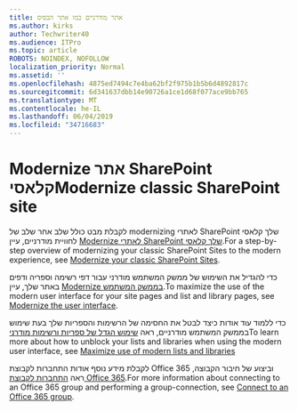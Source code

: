 ```yaml
---
title: אתר מודרניים כמו אתר הבסיס
ms.author: kirks
author: Techwriter40
ms.audience: ITPro
ms.topic: article
ROBOTS: NOINDEX, NOFOLLOW
localization_priority: Normal
ms.assetid: ''
ms.openlocfilehash: 4875ed7494c7e4ba62bf2f975b1b5b6d4892817c
ms.sourcegitcommit: 6d341637dbb14e90726a1ce1d68f077ace9bb765
ms.translationtype: MT
ms.contentlocale: he-IL
ms.lasthandoff: 06/04/2019
ms.locfileid: "34716683"
---
```

# <a name="modernize-classic-sharepoint-site"></a><span data-ttu-id="dd19b-102">Modernize אתר SharePoint קלאסי</span><span class="sxs-lookup"><span data-stu-id="dd19b-102">Modernize classic SharePoint site</span></span>

<span data-ttu-id="dd19b-103">לקבלת מבט כולל שלב אחר שלב של modernizing לאתרי SharePoint שלך קלאסי לחוויית מודרניים, עיין [Modernize לאתרי SharePoint שלך קלאסי](https://docs.microsoft.com/en-us/sharepoint/dev/transform/modernize-classic-sites).</span><span class="sxs-lookup"><span data-stu-id="dd19b-103">For a step-by-step overview of modernizing your classic SharePoint Sites to the modern experience, see [Modernize your classic SharePoint Sites](https://docs.microsoft.com/en-us/sharepoint/dev/transform/modernize-classic-sites).</span></span>

<span data-ttu-id="dd19b-104">כדי להגדיל את השימוש של ממשק המשתמש מודרני עבור דפי רשימה וספריה ודפים באתר שלך, עיין [Modernize בממשק המשתמש](https://docs.microsoft.com/en-us/sharepoint/dev/transform/modernize-userinterface).</span><span class="sxs-lookup"><span data-stu-id="dd19b-104">To maximize the use of the modern user interface for your site pages and list and library pages, see [Modernize the user interface](https://docs.microsoft.com/en-us/sharepoint/dev/transform/modernize-userinterface).</span></span> 

<span data-ttu-id="dd19b-105">כדי ללמוד עוד אודות כיצד לבטל את החסימה של הרשימות והספריות שלך בעת שימוש בממשק המשתמש מודרניים, ראה [שימוש הגדל של ספריות ורשימות מודרני](https://docs.microsoft.com/en-us/sharepoint/dev/transform/modernize-userinterface-lists-and-libraries)</span><span class="sxs-lookup"><span data-stu-id="dd19b-105">To learn more about how to unblock your lists and libraries when using the modern user interface, see [Maximize use of modern lists and libraries](https://docs.microsoft.com/en-us/sharepoint/dev/transform/modernize-userinterface-lists-and-libraries)</span></span>

<span data-ttu-id="dd19b-106">לקבלת מידע נוסף אודות התחברות לקבוצת Office 365 וביצוע של חיבור הקבוצה, ראה [התחברות לקבוצת Office 365](https://docs.microsoft.com/en-us/sharepoint/dev/transform/modernize-connect-to-office365-group).</span><span class="sxs-lookup"><span data-stu-id="dd19b-106">For more information about connecting to an Office 365 group and performing a group-connection, see [Connect to an Office 365 group](https://docs.microsoft.com/en-us/sharepoint/dev/transform/modernize-connect-to-office365-group).</span></span>
